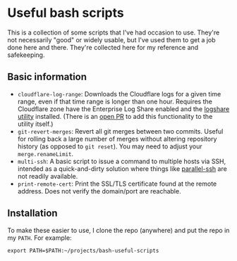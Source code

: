 # Useful bash scripts

This is a collection of some scripts that I've had occasion to use. They're not necessarily "good" or widely usable, but I've used them to get a job done here and there. They're collected here for my reference and safekeeping.

## Basic information

* `cloudflare-log-range`: Downloads the Cloudflare logs for a given time range, even if that time range is longer than one hour. Requires the Cloudflare zone have the Enterprise Log Share enabled and the [logshare utility](https://github.com/cloudflare/logshare) installed. (There is an [open PR](https://github.com/cloudflare/logshare/pull/37) to add this functionality to the utility itself.)
* `git-revert-merges`: Revert all git merges between two commits. Useful for rolling back a large number of merges without altering repository history (as opposed to `git reset`). You may need to adjust your `merge.renameLimit`.
* `multi-ssh`: A basic script to issue a command to multiple hosts via SSH, intended as a quick-and-dirty solution where things like [parallel-ssh](https://github.com/ParallelSSH/parallel-ssh) are not readily available.
* `print-remote-cert`: Print the SSL/TLS certificate found at the remote address. Does not verify the domain/port are reachable.

## Installation

To make these easier to use, I clone the repo (anywhere) and put the repo in my `PATH`. For example:

```
export PATH=$PATH:~/projects/bash-useful-scripts
```

